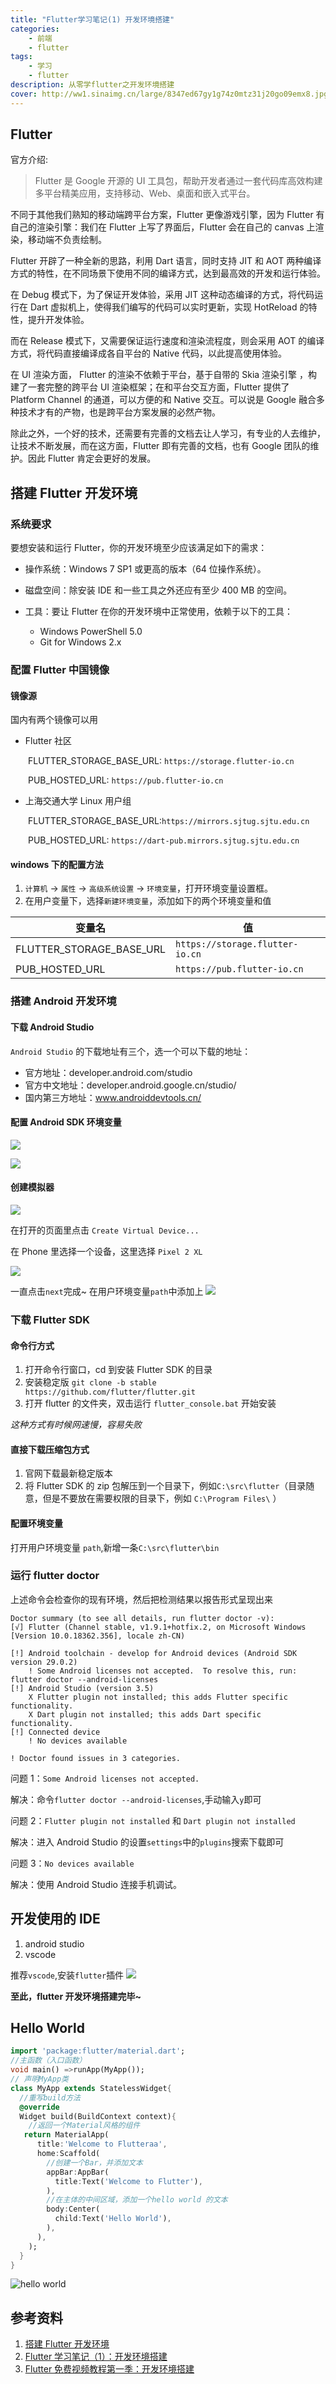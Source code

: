 ```yaml
---
title: "Flutter学习笔记(1) 开发环境搭建"
categories:
    - 前端
    - flutter
tags:
    - 学习
    - flutter
description: 从零学flutter之开发环境搭建
cover: http://ww1.sinaimg.cn/large/8347ed67gy1g74z0mtz31j20go09emx8.jpg
---
```


## Flutter

官方介绍:

> Flutter 是 Google 开源的 UI 工具包，帮助开发者通过一套代码库高效构建多平台精美应用，支持移动、Web、桌面和嵌入式平台。

不同于其他我们熟知的移动端跨平台方案，Flutter 更像游戏引擎，因为 Flutter 有自己的渲染引擎：我们在 Flutter 上写了界面后，Flutter 会在自己的 canvas 上渲染，移动端不负责绘制。

Flutter 开辟了一种全新的思路，利用 Dart 语言，同时支持 JIT 和 AOT 两种编译方式的特性，在不同场景下使用不同的编译方式，达到最高效的开发和运行体验。

在 Debug 模式下，为了保证开发体验，采用 JIT 这种动态编译的方式，将代码运行在 Dart 虚拟机上，使得我们编写的代码可以实时更新，实现 HotReload 的特性，提升开发体验。

而在 Release 模式下，又需要保证运行速度和渲染流程度，则会采用 AOT 的编译方式，将代码直接编译成各自平台的 Native 代码，以此提高使用体验。

在 UI 渲染方面， Flutter 的渲染不依赖于平台，基于自带的 Skia 渲染引擎 ，构建了一套完整的跨平台 UI 渲染框架；在和平台交互方面，Flutter 提供了 Platform Channel 的通道，可以方便的和 Native 交互。可以说是 Google 融合多种技术才有的产物，也是跨平台方案发展的必然产物。

除此之外，一个好的技术，还需要有完善的文档去让人学习，有专业的人去维护，让技术不断发展，而在这方面，Flutter 即有完善的文档，也有 Google 团队的维护。因此 Flutter 肯定会更好的发展。

<!--## Flutter VS React Native-->
<!--待续~-->

## 搭建 Flutter 开发环境

### 系统要求

要想安装和运行 Flutter，你的开发环境至少应该满足如下的需求：

-   操作系统：Windows 7 SP1 或更高的版本（64 位操作系统）。
-   磁盘空间：除安装 IDE 和一些工具之外还应有至少 400 MB 的空间。
-   工具：要让 Flutter 在你的开发环境中正常使用，依赖于以下的工具：

    -   Windows PowerShell 5.0
    -   Git for Windows 2.x

### 配置 Flutter 中国镜像

#### 镜像源

国内有两个镜像可以用

-   Flutter 社区

&emsp;&emsp;FLUTTER_STORAGE_BASE_URL: `https://storage.flutter-io.cn`

&emsp;&emsp;PUB_HOSTED_URL: `https://pub.flutter-io.cn`

-   上海交通大学 Linux 用户组

&emsp;&emsp;FLUTTER_STORAGE_BASE_URL:`https://mirrors.sjtug.sjtu.edu.cn`

&emsp;&emsp;PUB_HOSTED_URL: `https://dart-pub.mirrors.sjtug.sjtu.edu.cn`

#### windows 下的配置方法

1. `计算机` -> `属性` -> `高级系统设置` -> `环境变量`，打开环境变量设置框。
2. 在用户变量下，选择`新建环境变量`，添加如下的两个环境变量和值

| 变量名                   | 值                              |
| ------------------------ | ------------------------------- |
| FLUTTER_STORAGE_BASE_URL | `https://storage.flutter-io.cn` |
| PUB_HOSTED_URL           | `https://pub.flutter-io.cn`     |

### 搭建 Android 开发环境

#### 下载 Android Studio

`Android Studio` 的下载地址有三个，选一个可以下载的地址：

-   官方地址：developer.android.com/studio
-   官方中文地址：developer.android.google.cn/studio/
-   国内第三方地址：www.androiddevtools.cn/

#### 配置 Android SDK 环境变量

![](http://ww1.sinaimg.cn/large/8347ed67gy1g6wmpjylozj20pq0fwaci.jpg)

![](http://ww1.sinaimg.cn/large/8347ed67gy1g6wmpjz53tj20sk0jz0uj.jpg)

#### 创建模拟器

![](http://ww1.sinaimg.cn/large/8347ed67gy1g6wmpk3jvdj20ox0f9769.jpg)

在打开的页面里点击 `Create Virtual Device...`

在 Phone 里选择一个设备，这里选择 `Pixel 2 XL`

![](http://ww1.sinaimg.cn/large/8347ed67gy1g6wmpky9n7j20s80j5wfj.jpg)

一直点击`next`完成~
在用户环境变量`path`中添加上
![](http://ww1.sinaimg.cn/large/8347ed67gy1g6wn4xjm9dj20f10fujrq.jpg)

### 下载 Flutter SDK

#### 命令行方式

1. 打开命令行窗口，cd 到安装 Flutter SDK 的目录
2. 安装稳定版 `git clone -b stable https://github.com/flutter/flutter.git`
3. 打开 flutter 的文件夹，双击运行 `flutter_console.bat` 开始安装

_这种方式有时候网速慢，容易失败_

#### 直接下载压缩包方式

1. 官网下载最新稳定版本
2. 将 Flutter SDK 的 zip 包解压到一个目录下，例如`C:\src\flutter`（目录随意，但是不要放在需要权限的目录下，例如 `C:\Program Files\` ）

#### 配置环境变量

打开用户环境变量 `path`,新增一条`C:\src\flutter\bin`

### 运行 flutter doctor

上述命令会检查你的现有环境，然后把检测结果以报告形式呈现出来

```
Doctor summary (to see all details, run flutter doctor -v):
[√] Flutter (Channel stable, v1.9.1+hotfix.2, on Microsoft Windows [Version 10.0.18362.356], locale zh-CN)

[!] Android toolchain - develop for Android devices (Android SDK version 29.0.2)
    ! Some Android licenses not accepted.  To resolve this, run: flutter doctor --android-licenses
[!] Android Studio (version 3.5)
    X Flutter plugin not installed; this adds Flutter specific functionality.
    X Dart plugin not installed; this adds Dart specific functionality.
[!] Connected device
    ! No devices available

! Doctor found issues in 3 categories.
```

问题 1：`Some Android licenses not accepted.`

解决：命令`flutter doctor --android-licenses`,手动输入`y`即可

问题 2：`Flutter plugin not installed` 和 `Dart plugin not installed`

解决：进入 Android Studio 的设置`settings`中的`plugins`搜索下载即可

问题 3：`No devices available`

解决：使用 Android Studio 连接手机调试。

## 开发使用的 IDE

1. android studio
2. vscode

推荐`vscode`,安装`flutter`插件
![](http://ww1.sinaimg.cn/large/8347ed67gy1g6wqkes52jj210v0fcq5o.jpg)

**至此，flutter 开发环境搭建完毕~**

## Hello World

```dart
import 'package:flutter/material.dart';
//主函数（入口函数）
void main() =>runApp(MyApp());
// 声明MyApp类
class MyApp extends StatelessWidget{
  //重写build方法
  @override
  Widget build(BuildContext context){
    //返回一个Material风格的组件
   return MaterialApp(
      title:'Welcome to Flutteraa',
      home:Scaffold(
        //创建一个Bar，并添加文本
        appBar:AppBar(
          title:Text('Welcome to Flutter'),
        ),
        //在主体的中间区域，添加一个hello world 的文本
        body:Center(
          child:Text('Hello World'),
        ),
      ),
    );
  }
}
```

![hello world](http://ww1.sinaimg.cn/large/8347ed67gy1g7ao90vgvjj20cv0nzmyp.jpg)

## 参考资料

1. [搭建 Flutter 开发环境](https://juejin.im/book/5c5423ef6fb9a049cd54a213/section/5c615b6751882562e66c8f9e)
2. [Flutter 学习笔记（1）：开发环境搭建](https://cloud.tencent.com/developer/news/240657)
3. [Flutter 免费视频教程第一季：开发环境搭建](https://juejin.im/post/5be3d54cf265da611d6624d3)
